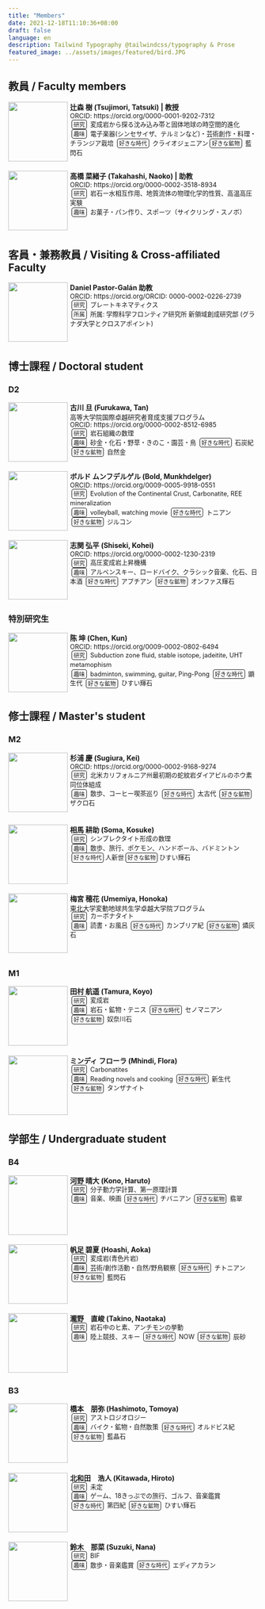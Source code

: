 ```yaml
---
title: "Members"
date: 2021-12-18T11:10:36+08:00
draft: false
language: en
description: Tailwind Typography @tailwindcss/typography & Prose
featured_image: ../assets/images/featured/bird.JPG
---
```

<!-- Markdown の上部などで <style> を書ける環境なら -->
<style>
  .img-left {
    float: left;
    width: 120px;
    /* 写真サイズ */
    margin: 0 1rem 1rem 0;
    /* 右と下に余白 */
  }

  .photo-box {
    /* ↓ これだけで内部の float が div の外へはみ出さない */
    overflow: hidden;
    /* 親に BFC を作らせる */
    margin-bottom: 1rem;
    /* ブロック間の余白 */
  }

  .orcid {
    font-size: small;
    padding: 0;
    margin-top: 2px;
    margin-bottom: 2px;
    line-height: 1.0em;
  }

  .program {
    font-size: small;
    padding: 0;
    margin-top: 4px;
    line-height: 1.0em;
  }

  .thumb {
    float: left;
    width: 120px;
    margin: 0 0.3rem 0.2rem 0;
    /* 右と下に余白 */
  }

  .boldsymbol {
    font-weight: bold;
  }

  .box {
    font-size: 0.9em;
    margin: 0rem 0.2rem 0rem 0.2rem;
    /* 右と下に余白 */
    padding: 0.1rem 0.2rem 0.1rem 0.2rem;
    /* 右と下に余白 */
    border: solid 1px;
    border-radius: 4px;
    white-space: nowrap;
  }

  .contents {
    font-size: 0.9em;
    line-height: 1.5em;
  }
</style>

## 教員 / Faculty members

<div class="photo-box">
  <img src="/images/members/TatsukiTsujimori.jpg" class="thumb">
  <span class=boldsymbol>辻森 樹 (Tsujimori, Tatsuki) | 教授</span>
  <br>
  <div class="contents">
    <div class="orcid">ORCID: https://orcid.org/0000-0001-9202-7312</div>
    <span class="box">研究</span> 変成岩から探る沈み込み帯と固体地球の時空間的進化
    <br>
    <span class="box">趣味</span> 電子楽器(シンセサイザ、テルミンなど)・芸術創作・料理・チランジア栽培 <span class="box">好きな時代</span> クライオジェニアン<span
      class="box">好きな鉱物</span> 藍閃石
  </div>
</div>



<div class="photo-box">
  <img src="/images/members/NaokoTakahashi.jpg" class="thumb">
  <span class=boldsymbol>高橋 菜緒子 (Takahashi, Naoko) | 助教 </span>
  <div class="contents">
    <div class="orcid">ORCID: https://orcid.org/0000-0002-3518-8934</div>
    <span class="box">研究</span> 岩石ー水相互作用、地質流体の物理化学的性質、高温高圧実験
    <br>
    <span class="box">趣味</span> お菓子・パン作り、スポーツ（サイクリング・スノボ）
  </div>
</div>

## 客員・兼務教員 / Visiting & Cross-affiliated Faculty


<div class="photo-box">
  <img src="/images/members/Daniel.jpg" class="thumb">
  <span class=boldsymbol>Daniel Pastor-Galán 助教 </span>
  <div class="contents">
    <div class="orcid">ORCID: https://orcid.org/ORCID: 0000-0002-0226-2739</div>
    <span class="box">研究</span> プレートキネマティクス
    <br>
    <span class="box">所属</span> 所属: 学際科学フロンティア研究所 新領域創成研究部 (グラナダ大学とクロスアポイント)
  </div>
</div>







## 博士課程 / Doctoral student

### D2

<div class="photo-box">
  <img src="/images/members/TanFurukawa.jpg" class="thumb">
  <span class=boldsymbol>古川 旦 (Furukawa, Tan)</span>
  <div class="program">高等大学院国際卓越研究者育成支援プログラム</div>
  <div class="orcid">ORCID: https://orcid.org/0000-0002-8512-6985</div>
  <div class="contents">
    <span class="box">研究</span> 岩石組織の数理
    <br>
    <span class="box">趣味</span> 砂金・化石・野草・きのこ・園芸・鳥
    <span class="box">好きな時代</span> 石炭紀 <span class="box">好きな鉱物</span> 自然金
  </div>
</div>



<div class="photo-box">
  <img src="/images/members/BoldMunkhdelger.jpg" class="thumb">
  <span class=boldsymbol>ボルド ムンフデルゲル (Bold, Munkhdelger)</span>
  <br>
  <div class="orcid">ORCID: https://orcid.org/0009-0005-9918-0551</div>
  <div class="contents">
    <span class="box">研究</span> Evolution of the Continental Crust, Carbonatite, REE mineralization
    <br>
    <span class="box">趣味</span> volleyball, watching movie
    <span class="box">好きな時代</span> トニアン
    <span class="box">好きな鉱物</span> ジルコン
  </div>
</div>


<div class="photo-box">
  <img src="/images/members/KoheiShiseki.jpg" class="thumb">
  <span class=boldsymbol>志関 弘平 (Shiseki, Kohei)</span>
  <br>
  <div class="orcid">ORCID: https://orcid.org/0000-0002-1230-2319</div>
  <div class="contents">
    <span class="box">研究</span> 高圧変成岩上昇機構
    <br>
    <span class="box">趣味</span> アルペンスキー、ロードバイク、クラシック音楽、化石、日本酒
    <span class="box">好きな時代</span> アプチアン
    <span class="box">好きな鉱物</span> オンファス輝石
  </div>
  <br>
</div>

### 特別研究生

<div class="photo-box">
  <img src="/images/members/ChenKun.jpg" class="thumb">
  <span class=boldsymbol>陈 坤 (Chen, Kun)</span>
  <br>
  <div class="orcid">ORCID: https://orcid.org/0009-0002-0802-6494</div>

  <div class="contents">
    <span class="box">研究</span> Subduction zone fluid, stable isotope, jadeitite, UHT metamophism
    <br>
    <span class="box">趣味</span> badminton, swimming, guitar, Ping-Pong
    <span class="box">好きな時代</span> 顕生代
    <span class="box">好きな鉱物</span> ひすい輝石

  </div>
</div>


## 修士課程 / Master's student

### M2

<div class="photo-box">
  <img src="/images/members/KeiSugiura.jpg" class="thumb">
  <span class=boldsymbol>杉浦 慶 (Sugiura, Kei)</span>
  <br>
  <div class="orcid">ORCID: https://orcid.org/0000-0002-9168-9274</div>
  <div class="contents">
    <span class="box">研究</span> 北米カリフォルニア州最初期の蛇紋岩ダイアピルのホウ素同位体組成
    <br>
    <span class="box">趣味</span> 散歩、コーヒー喫茶巡り
    <span class="box">好きな時代</span> 太古代
    <span class="box">好きな鉱物</span> ザクロ石
  </div>
  <br>
</div>



<div class="photo-box">
  <img src="/images/members/SomaKosuke.jpg" class="thumb">
  <span class=boldsymbol>相馬 耕助 (Soma, Kosuke)</span>
  <br>
  <div class="contents">
    <span class="box">研究</span> シンプレクタイト形成の数理
    <br>
    <span class="box">趣味</span> 散歩、旅行、ポケモン、ハンドボール、バドミントン
    <span class="box">好きな時代</span>人新世<span class="box">好きな鉱物</span>ひすい輝石
    <br>

  </div>
</div>


<div class="photo-box">
  <img src="/images/members/HonokaUmemiya.jpg" class="thumb">
  <span class=boldsymbol>梅宮 穂花 (Umemiya, Honoka)</span>
  <br>
  <div class="program">東北大学変動地球共生学卓越大学院プログラム</div>
  <div class="contents">
    <span class="box">研究</span> カーボナタイト
    <br>
    <span class="box">趣味</span> 読書・お風呂
    <span class="box">好きな時代</span> カンブリア紀
    <span class="box">好きな鉱物</span> 燐灰石

  </div>
  <br>
  <br>
</div>

### M1

<div class="photo-box">
  <img src="/images/members/KoyoTamura.jpg" class="thumb">
  <span class=boldsymbol>田村 航遥 (Tamura, Koyo)</span>
  <br>
  <div class="contents">
    <span class="box">研究</span> 変成岩
    <br>
    <span class="box">趣味</span> 岩石・鉱物・テニス
    <span class="box">好きな時代</span> セノマニアン
    <span class="box">好きな鉱物</span> 奴奈川石

  </div>




  <br>

</div>

<div class="photo-box">
  <img src="/images/members/FloraMhindi.jpg" class="thumb">
  <span class=boldsymbol>ミンディ フローラ (Mhindi, Flora) </span>
  <div class="contents">
    <span class="box">研究</span> Carbonatites
    <br>
    <span class="box">趣味</span> Reading novels and cooking
    <span class="box">好きな時代</span> 新生代
    <span class="box">好きな鉱物</span> タンザナイト
  </div>
</div>

## 学部生 / Undergraduate student


### B4

<div class="photo-box">
  <img src="/images/members/HarutoKono.jpg" class="thumb">
  <span class=boldsymbol>河野 晴大 (Kono, Haruto)</span>
  <div class="contents">
    <span class="box">研究</span> 分子動力学計算、第一原理計算
    <br>
    <span class="box">趣味</span> 音楽、映画
    <span class="box">好きな時代</span> チバニアン
    <span class="box">好きな鉱物</span> 翡翠
  </div>
</div>

<div class="photo-box">
  <img src="/images/members/AokaHoashi.jpg" class="thumb">
  <span class=boldsymbol>帆足 碧夏 (Hoashi, Aoka)</span>
  <br>
  <div class="contents">
    <span class="box">研究</span> 変成岩(青色片岩)
    <br>
    <span class="box">趣味</span> 芸術/創作活動・自然/野鳥観察
    <span class="box">好きな時代</span> チトニアン
    <span class="box">好きな鉱物</span> 藍閃石
  </div>
</div>

<div class="photo-box">
  <img src="/images/members/NaotakaTakino.jpg" class="thumb">
  <span class=boldsymbol>瀧野　直峻 (Takino, Naotaka) </span>
  <br>
  <div class="contents">
    <span class=box>研究</span> 岩石中のヒ素、アンチモンの挙動
    <br>
    <span class=box>趣味</span> 陸上競技、スキー
    <span class=box>好きな時代</span> NOW
    <span class=box>好きな鉱物</span> 辰砂
  </div>
</div>

### B3

<div class="photo-box">
  <img src="/images/members/TomoyaHashimoto.jpg" class="thumb">
  <span class=boldsymbol>橋本　朋弥 (Hashimoto, Tomoya)</span>
  <br>
  <div class="contents">
    <span class=box>研究</span> アストロジオロジー
    <br>
    <span class=box>趣味</span> バイク・鉱物・自然散策
    <span class=box>好きな時代</span> オルドビス紀
    <span class=box>好きな鉱物</span> 藍晶石
  </div>
</div>

<div class="photo-box">
  <img src="/images/members/HirotoKitawada.jpg" class="thumb">
  <span class=boldsymbol>北和田　浩人 (Kitawada, Hiroto)</span>
  <br>
  <div class="contents">
    <span class=box>研究</span> 未定
    <br>
    <span class=box>趣味</span> ゲーム、18きっぷでの旅行、ゴルフ、音楽鑑賞
    <span class=box>好きな時代</span> 第四紀
    <span class=box>好きな鉱物</span> ひすい輝石
  </div>
</div>

<div class="photo-box">
  <img src="/images/members/NanaSuzuki.jpg" class="thumb">
  <span class=boldsymbol>鈴木　那菜 (Suzuki, Nana)</span>
  <br>
  <div class="contents">
    <span class=box>研究</span> BIF
    <br>
    <span class=box>趣味</span> 散歩・音楽鑑賞
    <span class=box>好きな時代</span> エディアカラン
  </div>
</div>